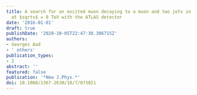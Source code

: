 ```yaml
---
title: A search for an excited muon decaying to a muon and two jets in $pp$ collisions
  at $sqrts$ = 8 TeV with the ATLAS detector
date: '2016-01-01'
draft: true
publishDate: '2020-10-05T22:47:30.306715Z'
authors:
- Georges Aad
- ' others'
publication_types:
- 2
abstract: ''
featured: false
publication: '*New J.Phys.*'
doi: 10.1088/1367-2630/18/7/073021
---
```


